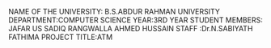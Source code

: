 NAME OF THE UNIVERSITY: B.S.ABDUR RAHMAN UNIVERSITY
DEPARTMENT:COMPUTER SCIENCE
YEAR:3RD YEAR
STUDENT MEMBERS: JAFAR US SADIQ RANGWALLA
             AHMED HUSSAIN
STAFF :Dr.N.SABIYATH FATHIMA
PROJECT TITLE:ATM
